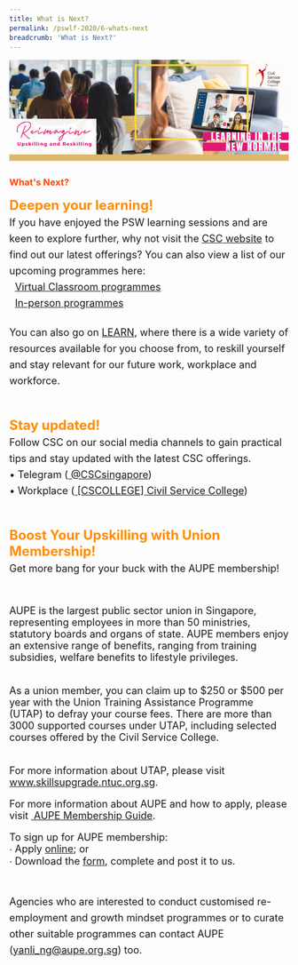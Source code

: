 ```yaml
---
title: What is Next?
permalink: /pswlf-2020/6-whats-next
breadcrumb: 'What is Next?'
---
```

![Hero Image](/images/LINN_Hero.jpg)
### <font color="orangered"><b>What's Next?</b></font>

<font size="5"><font color="darkorange"><b>Deepen your learning!</b></font><br>
<font size="4">If you have enjoyed the PSW learning sessions and are keen to explore further, why not visit the <a href="https://www.csc.gov.sg/">CSC
  website</a> to find out our latest offerings? You can also view a list of our upcoming programmes here:<br>
&nbsp; <a href="/documents/MYNC_VCL_Listing.pdf">Virtual Classroom programmes</a><br>
&nbsp; <a href="/documents/In-person Programmes for FY20.pdf"> In-person programmes</a><br>

You can also go on <a href="https://www.learn.gov.sg">LEARN</a>, where there is a wide variety of resources available for you choose from,
to reskill yourself and stay relevant for our future work, workplace and workforce.<br><br></font>

<font size="5"><font color="darkorange"><b>Stay updated!</b></font><br>
<font size="4">Follow CSC on our social media channels to gain practical tips and stay updated with the latest CSC offerings.<br>
  • Telegram (<a href="https://t.me/CSCSingapore"> @CSCsingapore</a>)<br>
  • Workplace (<a href="https://onepublicservice.workplace.com/profile.php?id=100014966077110&sk=timeline"> [CSCOLLEGE] Civil Service College</a>)<br><br></font>
  
<font size="5"><font color="darkorange"><b>Boost Your Upskilling with Union Membership!</b></font><br>
<font size="4">Get more bang for your buck with the AUPE membership!<br><br>

AUPE is the largest public sector union in Singapore, representing employees in more than 50 ministries, statutory boards and organs of state. AUPE members enjoy an extensive range of benefits, ranging from training subsidies, welfare benefits to lifestyle privileges.<br><br>

As a union member, you can claim up to $250 or $500 per year with the Union Training Assistance Programme (UTAP) to defray your course fees. There are more than 3000 supported courses under UTAP, including selected courses offered by the Civil Service College.<br><br>

For more information about UTAP, please visit <a href="https://www.skillsupgrade.ntuc.org.sg">www.skillsupgrade.ntuc.org.sg</a>.<br>

For more information about AUPE and how to apply, please visit <a href="https://www.ntuc.org.sg/wps/portal/aupe/home/beamember/membership/membershipdetails?WCM_GLOBAL_CONTEXT=/unions_content_library/aupe/home/be+a+member/membership/8e581bab-a05c-4d34-a560-d5b4166ecfcb"> AUPE Membership Guide</a>.<br>

To sign up for AUPE membership:<br>
∙ Apply <a href="https://www.ntuc.org.sg/wps/portal/aupe/home/signupform">online</a>; or <br>
∙ Download the <a href="https://www.ntuc.org.sg/wps/wcm/connect/54a0e52e-c86b-4d2f-ac92-97758d36e1ec/AUPE++Membership+Application+Form+(1Sep2019).pdf?MOD=AJPERES">form</a>, complete and post it to us.<br><br>

Agencies who are interested to conduct customised re-employment and growth mindset programmes or to curate other suitable programmes can contact AUPE (<a href="mailto:yanli_ng@aupe.org.sg">yanli_ng@aupe.org.sg</a>) too.<br></font>

<br>
